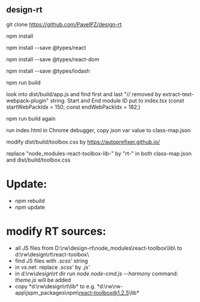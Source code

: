 ## design-rt

git clone https://github.com/PavelPZ/design-rt

npm install

npm install --save @types/react

npm install --save @types/react-dom

npm install --save @types/lodash

npm run build

look into dist/build/app.js and find first and last "// removed by extract-text-webpack-plugin" string. 
Start and End module ID put to index.tsx (const startWebPackIdx = 150; const endWebPackIdx = 182;)

npm run build again

run index.html in Chrome debugger, copy *json* var value to class-map.json

modify dist/build/toolbox.css by https://autoprefixer.github.io/

replace "node_modules-react-toolbox-lib-" by "rt-" in both class-map.json and dist/build/toolbox.css

# Update: 
- npm rebuild
- npm update

# modify RT sources:
- all JS files from D:\rw\design-rt\node_modules\react-toolbox\lib\ to d:\rw\design\rt\react-toolbox\
- find JS files with *.scss'* string
- in vs.net: replace *.scss'* by *.js'*
- in *d:\rw\design\rt* dir run *node node-cmd.js --harmony* command: *theme.js* will be added
- copy *d:\rw\design\rt\lib\* to e.g. *d:\rw\rw-app\jspm_packages\npm\react-toolbox@1.2.5\lib\*